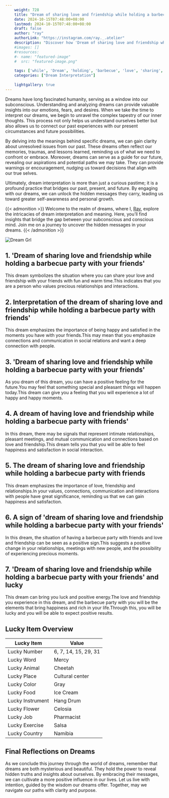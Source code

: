 ```yaml
---
    weight: 728
    title: "Dream of sharing love and friendship while holding a barbecue party with friends"  # Assuming 'title' column exists
    date: 2024-10-15T07:48:00+08:00
    lastmod: 2024-10-15T07:48:00+08:00
    draft: false
    author: "ray"
    authorLink: "https://instagram.com/ray._.atelier"
    description: "Discover how 'Dream of sharing love and friendship while holding a barbecue party with friends' can interpret your future and uncover its significant meanings in your life."
    #images: []
    #resources:
    #- name: "featured-image"
    #  src: "featured-image.png"
    
    tags: ['while', 'Dream', 'holding', 'barbecue', 'love', 'sharing', 'party', 'friendship', 'friends']
    categories: ["Dream Interpretation"]
    
    lightgallery: true
---
```

    
Dreams have long fascinated humanity, serving as a window into our subconscious. Understanding and analyzing dreams can provide valuable insights into our emotions, fears, and desires. When we take the time to interpret our dreams, we begin to unravel the complex tapestry of our inner thoughts. This process not only helps us understand ourselves better but also allows us to connect our past experiences with our present circumstances and future possibilities.

By delving into the meanings behind specific dreams, we can gain clarity about unresolved issues from our past. These dreams often reflect our memories, traumas, and lessons learned, reminding us of what we need to confront or embrace. Moreover, dreams can serve as a guide for our future, revealing our aspirations and potential paths we may take. They can provide warnings or encouragement, nudging us toward decisions that align with our true selves.

Ultimately, dream interpretation is more than just a curious pastime; it is a profound practice that bridges our past, present, and future. By engaging with our dreams, we can unlock the hidden messages they carry, leading us toward greater self-awareness and personal growth.

{{< admonition >}}
Welcome to the realm of dreams, where I, [Ray](https://instagram.com/ray._.atelier), explore the intricacies of dream interpretation and meaning. Here, you’ll find insights that bridge the gap between your subconscious and conscious mind. Join me on a journey to uncover the hidden messages in your dreams.
{{< /admonition >}}

![Dream Grl](https://cdn.pixabay.com/photo/2017/11/02/03/35/gothic-2910057_1280.jpg "Dream Grl")

## 1. 'Dream of sharing love and friendship while holding a barbecue party with your friends'
This dream symbolizes the situation where you can share your love and friendship with your friends with fun and warm time.This indicates that you are a person who values precious relationships and interactions.

## 2. Interpretation of the dream of sharing love and friendship while holding a barbecue party with friends'
This dream emphasizes the importance of being happy and satisfied in the moments you have with your friends.This may mean that you emphasize connections and communication in social relations and want a deep connection with people.

## 3. 'Dream of sharing love and friendship while holding a barbecue party with your friends'
As you dream of this dream, you can have a positive feeling for the future.You may feel that something special and pleasant things will happen today.This dream can give you a feeling that you will experience a lot of happy and happy moments.

## 4. A dream of having love and friendship while holding a barbecue party with friends'
In this dream, there may be signals that represent intimate relationships, pleasant meetings, and mutual communication and connections based on love and friendship.This dream tells you that you will be able to feel happiness and satisfaction in social interaction.

## 5. The dream of sharing love and friendship while holding a barbecue party with friends
This dream emphasizes the importance of love, friendship and relationships.In your values, connections, communication and interactions with people have great significance, reminding us that we can gain happiness and satisfaction.

## 6. A sign of 'dream of sharing love and friendship while holding a barbecue party with your friends'
In this dream, the situation of having a barbecue party with friends and love and friendship can be seen as a positive sign.This suggests a positive change in your relationships, meetings with new people, and the possibility of experiencing precious moments.

## 7. 'Dream of sharing love and friendship while holding a barbecue party with your friends' and lucky
This dream can bring you luck and positive energy.The love and friendship you experience in this dream, and the barbecue party with you will be the elements that bring happiness and rich in your life.Through this, you will be lucky and you will be able to expect positive results.

## Lucky Item Overview
| Lucky Item          | Value              |
|---------------|--------------------|
| Lucky Number        | 6, 7, 14, 15, 29, 31  |
| Lucky Word          | Mercy |
| Lucky Animal        | Cheetah |
| Lucky Place         | Cultural center     |
| Lucky Color         | Gray     |
| Lucky Food          | Ice Cream      |
| Lucky Instrument    | Hang Drum |
| Lucky Flower        | Celosia    |
| Lucky Job           | Pharmacist       |
| Lucky Exercise      | Salsa  |
| Lucky Country       | Namibia    |


##  Final Reflections on Dreams

As we conclude this journey through the world of dreams, remember that dreams are both mysterious and beautiful. They hold the power to reveal hidden truths and insights about ourselves. By embracing their messages, we can cultivate a more positive influence in our lives. Let us live with intention, guided by the wisdom our dreams offer. Together, may we navigate our paths with clarity and purpose.

